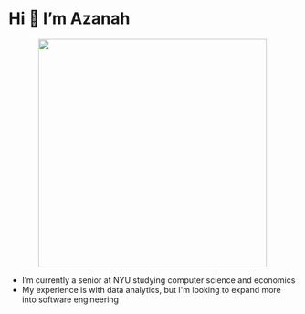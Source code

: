 

  # Hi 👋 I’m Azanah

<p align="center">
  <img src="https://user-images.githubusercontent.com/20725494/115714875-9a327100-a345-11eb-845e-b4d51d2d5e5a.jpg" height="400px" width="400px">
</p>

- I’m currently a senior at NYU studying computer science and economics
- My experience is with data analytics, but I'm looking to expand more into software engineering 




